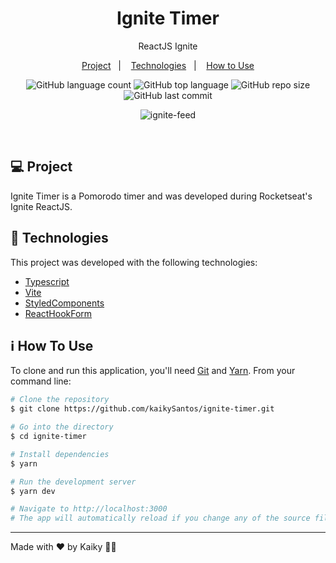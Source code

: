<h1 align="center">
  Ignite Timer
</h1>

<p align="center">
  ReactJS Ignite
</p>

<p align="center">
  <a href="#-project">Project</a>&nbsp;&nbsp;&nbsp;|&nbsp;&nbsp;&nbsp;
  <a href="#-technologies">Technologies</a>&nbsp;&nbsp;&nbsp;|&nbsp;&nbsp;&nbsp;
  <a href="#-how-to-use">How to Use</a>
</p>

<p align="center">
  <img alt="GitHub language count" src="https://img.shields.io/github/languages/count/kaikySantos/ignite-timer">

  <img alt="GitHub top language" src="https://img.shields.io/github/languages/top/kaikySantos/ignite-timer">

  <img alt="GitHub repo size" src="https://img.shields.io/github/repo-size/kaikySantos/ignite-timer">

  <img alt="GitHub last commit" src="https://img.shields.io/github/last-commit/kaikySantos/ignite-timer">
</p>

<p align="center">
  <img alt="ignite-feed" src="https://user-images.githubusercontent.com/56506919/219749375-e998d6c3-ece0-4501-a63b-5d3150d508bf.png">
</p>

<br/>

## 💻 Project

Ignite Timer is a Pomorodo timer and was developed during Rocketseat's Ignite ReactJS.

## 🚀 Technologies

This project was developed with the following technologies:

- [Typescript](https://www.typescriptlang.org/)
- [Vite](https://vitejs.dev/)
- [StyledComponents](https://styled-components.com/)
- [ReactHookForm](https://react-hook-form.com/)

## ℹ️ How To Use

To clone and run this application, you'll need [Git](https://git-scm.com) and [Yarn](https://legacy.yarnpkg.com). From your command line:

```bash
# Clone the repository
$ git clone https://github.com/kaikySantos/ignite-timer.git

# Go into the directory
$ cd ignite-timer

# Install dependencies
$ yarn

# Run the development server
$ yarn dev

# Navigate to http://localhost:3000
# The app will automatically reload if you change any of the source files.
```

---

Made with ♥ by Kaiky 👋🏻

